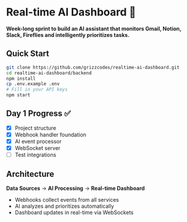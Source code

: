 # Real-time AI Dashboard 🚀

**Week-long sprint to build an AI assistant that monitors Gmail, Notion, Slack, Fireflies and intelligently prioritizes tasks.**

## Quick Start

```bash
git clone https://github.com/grizzcodes/realtime-ai-dashboard.git
cd realtime-ai-dashboard/backend
npm install
cp .env.example .env
# Fill in your API keys
npm start
```

## Day 1 Progress ✅

- [x] Project structure
- [x] Webhook handler foundation  
- [x] AI event processor
- [x] WebSocket server
- [ ] Test integrations

## Architecture

**Data Sources** → **AI Processing** → **Real-time Dashboard**

- Webhooks collect events from all services
- AI analyzes and prioritizes automatically  
- Dashboard updates in real-time via WebSockets